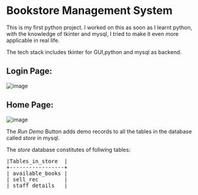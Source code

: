 # Bookstore Management System
This is my first python project. I worked on this as soon as I learnt python, with the knowledge of tkinter and mysql, I tried to make it even more applicable in real life.

The tech stack includes tkinter for GUI,python and mysql as backend.

## Login Page:
![image](https://user-images.githubusercontent.com/92041385/148622386-4cee6ecf-f391-4d32-9670-eb731a8dbd1c.png)

## Home Page:
![image](https://user-images.githubusercontent.com/92041385/148622432-f85317fe-0c59-4d81-b9f1-e10a4b3e0aa5.png)

The *Run Demo* Button adds demo records to all the tables in the database called *store* in mysql.

The *store* database constitutes of follwing tables:
<pre>
|Tables_in_store  |  
+-----------------+  
| available_books |  
| sell_rec        |  
| staff_details   |  
</pre>

